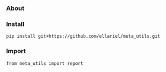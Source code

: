 ### About


### Install
```shell
pip install git+https://github.com/ellariel/meta_utils.git
```

### Import
```shell
from meta_utils import report
```
